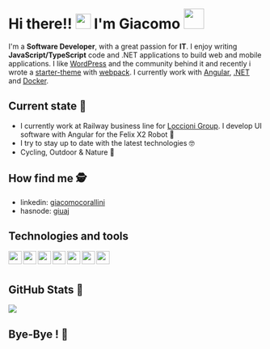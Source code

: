 # Hi there!! <img src="https://media.giphy.com/media/hvRJCLFzcasrR4ia7z/giphy.gif" width="30"> I'm Giacomo <img src="https://media.giphy.com/media/LOnt6uqjD9OexmQJRB/giphy.gif" width="40" style="margin-bottom: -8px">

I'm a **Software Developer**, with a great passion for **IT**. I enjoy writing **JavaScript/TypeScript** code and .NET applications to build web and mobile applications. I like [WordPress](https://wordpress.org/) and the community behind it and recently i wrote a [starter-theme](https://github.com/jackcoral89/wp__webPack) with [webpack](https://webpack.js.org/). I currently work with [Angular](https://angular.io/), [.NET](https://dotnet.microsoft.com/) and [Docker](https://www.docker.com/).

## Current state 🧐
- I currently work at Railway business line for [Loccioni Group](https://www.loccioni.com/en/). I develop UI software with Angular for the Felix X2 Robot 🚆
- I try to stay up to date with the latest technologies 🤓
- Cycling, Outdoor & Nature 🌱

## How find me 🕵️‍
- linkedin: [giacomocorallini](https://www.linkedin.com/in/giacomocorallini/)
- hasnode: [giuaj](https://hashnode.com/@giuaj)

## Technologies and tools
<img align="left" width="26px" src="https://angular.io/assets/images/logos/angular/angular.png" />
<img align="left" width="26px" src="https://cdn4.iconfinder.com/data/icons/logos-3/600/React.js_logo-512.png" />
<img align="left" width="26px" src="https://upload.wikimedia.org/wikipedia/commons/6/6a/JavaScript-logo.png" />
<img align="left" width="26px" src="https://upload.wikimedia.org/wikipedia/commons/4/4c/Typescript_logo_2020.svg" />
<img align="left" width="26px" src="https://www.freeiconspng.com/uploads/c-logo-icon-18.png" />
<img align="left" width="26px" src="https://visualstudio.microsoft.com/wp-content/uploads/2019/06/BrandVisualStudioWin2019-3.svg" />
<img align="left" width="26px" src="https://upload.wikimedia.org/wikipedia/commons/thumb/9/9a/Visual_Studio_Code_1.35_icon.svg/1024px-Visual_Studio_Code_1.35_icon.svg.png" />

<br />
<br />

## GitHub Stats 🦾
<a href="https://github.com/jackcoral89/">
  <img align="center" src="https://github-readme-stats.vercel.app/api/top-langs/?username=jackcoral89&hide=php" />
</a>

## Bye-Bye ! 🙋‍
